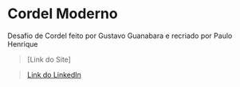 # Cordel Moderno

Desafio de Cordel feito por Gustavo Guanabara e recriado por Paulo Henrique

> [Link do Site]

> [Link do LinkedIn](https://www.linkedin.com/in/paulo-luz-dev/)
